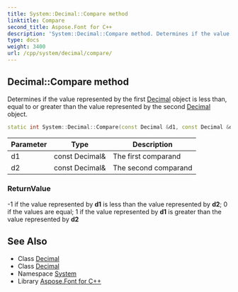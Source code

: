 ```yaml
---
title: System::Decimal::Compare method
linktitle: Compare
second_title: Aspose.Font for C++
description: 'System::Decimal::Compare method. Determines if the value represented by the first Decimal object is less than, equal to or greater than the value represented by the second Decimal object in C++.'
type: docs
weight: 3400
url: /cpp/system/decimal/compare/
---
```

## Decimal::Compare method


Determines if the value represented by the first [Decimal](../) object is less than, equal to or greater than the value represented by the second [Decimal](../) object.

```cpp
static int System::Decimal::Compare(const Decimal &d1, const Decimal &d2)
```


| Parameter | Type | Description |
| --- | --- | --- |
| d1 | const Decimal\& | The first comparand |
| d2 | const Decimal\& | The second comparand |

### ReturnValue

-1 if the value represented by **d1** is less than the value represented by **d2**; 0 if the values are equal; 1 if the value represented by **d1** is greater than the value represented by **d2**

## See Also

* Class [Decimal](../)
* Class [Decimal](../)
* Namespace [System](../../)
* Library [Aspose.Font for C++](../../../)
